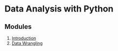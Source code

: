 # Data Analysis with Python

## Modules 
1. [Introduction](data-analysis-with-python/m1-basics/README.md)
2. [Data Wrangling](data-analysis-with-python/m2-data-wrangling/README.md)